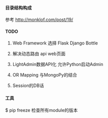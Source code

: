 

#### 目录结构构成
 参考 http://monklof.com/post/19/


#### TODO
1. Web Framework 选择 Flask Django Bottle

2. 解决动态路由
 api
 web页面

3. LightAdmin数据API化
 允许Python启动Admin

4. OR Mapping
 与MongoPy的结合

5. Session的DB话


#### 工具
$ pip freeze 检查所有module的版本